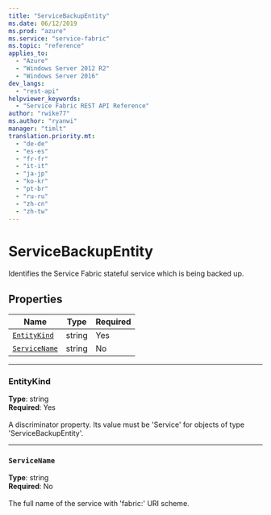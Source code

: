 ```yaml
---
title: "ServiceBackupEntity"
ms.date: 06/12/2019
ms.prod: "azure"
ms.service: "service-fabric"
ms.topic: "reference"
applies_to: 
  - "Azure"
  - "Windows Server 2012 R2"
  - "Windows Server 2016"
dev_langs: 
  - "rest-api"
helpviewer_keywords: 
  - "Service Fabric REST API Reference"
author: "rwike77"
ms.author: "ryanwi"
manager: "timlt"
translation.priority.mt: 
  - "de-de"
  - "es-es"
  - "fr-fr"
  - "it-it"
  - "ja-jp"
  - "ko-kr"
  - "pt-br"
  - "ru-ru"
  - "zh-cn"
  - "zh-tw"
---
```

# ServiceBackupEntity

Identifies the Service Fabric stateful service which is being backed up.

## Properties
| Name | Type | Required |
| --- | --- | --- |
| [`EntityKind`](#entitykind) | string | Yes |
| [`ServiceName`](#servicename) | string | No |

____
### EntityKind
__Type__: string <br/>
__Required__: Yes <br/>
<br/>
A discriminator property. Its value must be 'Service' for objects of type 'ServiceBackupEntity'.

____
### `ServiceName`
__Type__: string <br/>
__Required__: No<br/>
<br/>
The full name of the service with 'fabric:' URI scheme.

